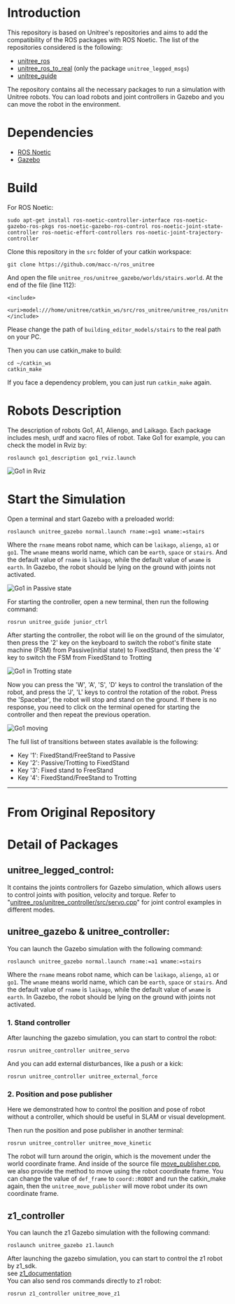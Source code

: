 # Introduction
This repository is based on Unitree's repositories and aims to add the compatibility of the ROS packages with ROS Noetic. The list of the repositories considered is the following:
* [unitree_ros](https://github.com/unitreerobotics/unitree_ros)
* [unitree_ros_to_real](https://github.com/unitreerobotics/unitree_ros_to_real) (only the package `unitree_legged_msgs`)
* [unitree_guide](https://github.com/unitreerobotics/unitree_guide)

The repository contains all the necessary packages to run a simulation with Unitree robots. You can load robots and joint controllers in Gazebo and you can move the robot in the environment.

# Dependencies
* [ROS Noetic](https://www.ros.org/)
* [Gazebo](http://gazebosim.org/)

# Build

For ROS Noetic:
```
sudo apt-get install ros-noetic-controller-interface ros-noetic-gazebo-ros-pkgs ros-noetic-gazebo-ros-control ros-noetic-joint-state-controller ros-noetic-effort-controllers ros-noetic-joint-trajectory-controller
```

Clone this repository in the `src` folder of your catkin workspace:
```
git clone https://github.com/macc-n/ros_unitree
```

And open the file `unitree_ros/unitree_gazebo/worlds/stairs.world`. At the end of the file (line 112):
```
<include>
    <uri>model:///home/unitree/catkin_ws/src/ros_unitree/unitree_ros/unitree_gazebo/worlds/building_editor_models/stairs</uri>
</include>
```
Please change the path of `building_editor_models/stairs` to the real path on your PC.

Then you can use catkin_make to build:
```
cd ~/catkin_ws
catkin_make
```

If you face a dependency problem, you can just run `catkin_make` again.

# Robots Description
The description of robots Go1, A1, Aliengo, and Laikago. Each package includes mesh, urdf and xacro files of robot. Take Go1 for example, you can check the model in Rviz by:
```
roslaunch go1_description go1_rviz.launch
```
![Go1 in Rviz](./doc/unitree_go1_rviz.png)

# Start the Simulation
Open a terminal and start Gazebo with a preloaded world:
```
roslaunch unitree_gazebo normal.launch rname:=go1 wname:=stairs
```
Where the `rname` means robot name, which can be `laikago`, `aliengo`, `a1` or `go1`. The `wname` means world name, which can be `earth`, `space` or `stairs`. And the default value of `rname` is `laikago`, while the default value of `wname` is `earth`. In Gazebo, the robot should be lying on the ground with joints not activated.

![Go1 in Passive state](./doc/unitree_go1_gazebo_1.png)

For starting the controller, open a new terminal, then run the following command:
```
rosrun unitree_guide junior_ctrl
```
After starting the controller, the robot will lie on the ground of the simulator, then press the '2' key on the keyboard to switch the robot's finite state machine (FSM) from Passive(initial state) to FixedStand, then press the '4' key to switch the FSM from FixedStand to Trotting

![Go1 in Trotting state](./doc/unitree_go1_gazebo_2.png)

Now you can press the 'W', 'A', 'S', 'D' keys to control the translation of the robot, and press the 'J', 'L' keys to control the rotation of the robot. Press the 'Spacebar', the robot will stop and stand on the ground. If there is no response, you need to click on the terminal opened for starting the controller and then repeat the previous operation.

![Go1 moving](./doc/unitree_go1_gazebo_3.gif)

The full list of transitions between states available is the following:
* Key '1': FixedStand/FreeStand to Passive
* Key '2': Passive/Trotting to FixedStand
* Key '3': Fixed stand to FreeStand
* Key '4': FixedStand/FreeStand to Trotting

---

# From Original Repository

# Detail of Packages
## unitree_legged_control:
It contains the joints controllers for Gazebo simulation, which allows users to control joints with position, velocity and torque. Refer to "[unitree_ros/unitree_controller/src/servo.cpp](https://github.com/unitreerobotics/unitree_ros/blob/master/unitree_controller/src/servo.cpp)" for joint control examples in different modes.

## unitree_gazebo & unitree_controller:
You can launch the Gazebo simulation with the following command:
```
roslaunch unitree_gazebo normal.launch rname:=a1 wname:=stairs
```
Where the `rname` means robot name, which can be `laikago`, `aliengo`, `a1` or `go1`. The `wname` means world name, which can be `earth`, `space` or `stairs`. And the default value of `rname` is `laikago`, while the default value of `wname` is `earth`. In Gazebo, the robot should be lying on the ground with joints not activated.

### 1. Stand controller
After launching the gazebo simulation, you can start to control the robot:
```
rosrun unitree_controller unitree_servo
```

And you can add external disturbances, like a push or a kick:
```
rosrun unitree_controller unitree_external_force
```
### 2. Position and pose publisher
Here we demonstrated how to control the position and pose of robot without a controller, which should be useful in SLAM or visual development.

Then run the position and pose publisher in another terminal:
```
rosrun unitree_controller unitree_move_kinetic
```
The robot will turn around the origin, which is the movement under the world coordinate frame. And inside of the source file [move_publisher.cpp](https://github.com/unitreerobotics/unitree_ros/blob/master/unitree_controller/src/move_publisher.cpp), we also provide the method to move using the robot coordinate frame. You can change the value of `def_frame` to `coord::ROBOT` and run the catkin_make again, then the `unitree_move_publisher` will move robot under its own coordinate frame.

## z1_controller

You can launch the z1 Gazebo simulation with the following command:

```
roslaunch unitree_gazebo z1.launch
```

After launching the gazebo simulation, you can start to control the z1 robot by z1_sdk.  
see [z1_documentation](dev-z1.unitree.com/5-sdk/run.html)  
You can also send ros commands directly to z1 robot:
```
rosrun z1_controller unitree_move_z1
```
